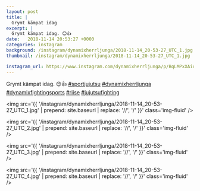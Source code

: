 ```yaml
---
layout: post
title: |
  Grymt kämpat idag
excerpt: |
  Grymt kämpat idag. 😊👍     
date:   2018-11-14 20:53:27 +0000
categories: instagram
background: /instagram/dynamixherrljunga/2018-11-14_20-53-27_UTC_1.jpg
thumbnail: /instagram/dynamixherrljunga/2018-11-14_20-53-27_UTC_1.jpg

instagram_url: https://www.instagram.com/dynamixherrljunga/p/BqLMPxXAidc
---
```

Grymt kämpat idag. 😊👍 [#sportjujutsu](https://www.instagram.com/explore/tags/sportjujutsu/) [#dynamixherrljunga](https://www.instagram.com/explore/tags/dynamixherrljunga/) [#dynamixfightingsports](https://www.instagram.com/explore/tags/dynamixfightingsports/) [#riise](https://www.instagram.com/explore/tags/riise/) [#jujutsufighting](https://www.instagram.com/explore/tags/jujutsufighting/)



<img src='{{ '/instagram/dynamixherrljunga/2018-11-14_20-53-27_UTC_1.jpg' | prepend: site.baseurl | replace: '//', '/' }}' class='img-fluid' />


<img src='{{ '/instagram/dynamixherrljunga/2018-11-14_20-53-27_UTC_2.jpg' | prepend: site.baseurl | replace: '//', '/' }}' class='img-fluid' />


<img src='{{ '/instagram/dynamixherrljunga/2018-11-14_20-53-27_UTC_3.jpg' | prepend: site.baseurl | replace: '//', '/' }}' class='img-fluid' />


<img src='{{ '/instagram/dynamixherrljunga/2018-11-14_20-53-27_UTC_4.jpg' | prepend: site.baseurl | replace: '//', '/' }}' class='img-fluid' />
